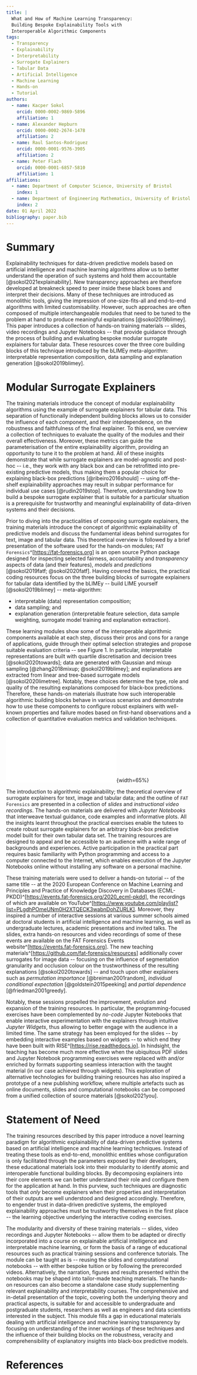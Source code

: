 ```yaml
---
title: |
  What and How of Machine Learning Transparency:
  Building Bespoke Explainability Tools with
  Interoperable Algorithmic Components
tags:
  - Transparency
  - Explainability
  - Interpretability
  - Surrogate Explainers
  - Tabular Data
  - Artificial Intelligence
  - Machine Learning
  - Hands-on
  - Tutorial
authors:
  - name: Kacper Sokol
    orcid: 0000-0002-9869-5896
    affiliation: 1
  - name: Alexander Hepburn
    orcid: 0000-0002-2674-1478
    affiliation: 2
  - name: Raul Santos-Rodriguez
    orcid: 0000-0001-9576-3905
    affiliation: 2
  - name: Peter Flach
    orcid: 0000-0001-6857-5810
    affiliation: 1
affiliations:
  - name: Department of Computer Science, University of Bristol
    index: 1
  - name: Department of Engineering Mathematics, University of Bristol
    index: 2
date: 01 April 2022
bibliography: paper.bib
---
```


# Summary #

Explainability techniques for data-driven predictive models based on
artificial intelligence and machine learning algorithms allow us to
better understand the operation of such systems and hold them
accountable [@sokol2021explainability].
New transparency approaches are therefore developed at breakneck speed
to peer inside these black boxes and interpret their decisions.
Many of these techniques are introduced as monolithic tools, giving the
impression of one-size-fits-all and end-to-end algorithms with limited
customisability.
However, such approaches are often composed of multiple interchangeable
modules that need to be tuned to the problem at hand to produce meaningful
explanations [@sokol2019blimey].
This paper introduces a collection of hands-on training materials --
slides, video recordings and Jupyter Notebooks -- that provide guidance
through the process of building and evaluating bespoke modular surrogate
explainers for tabular data.
These resources cover the three core building blocks of this technique
introduced by the bLIMEy meta-algorithm: interpretable representation
composition, data sampling and explanation generation [@sokol2019blimey].

# Modular Surrogate Explainers #

The training materials introduce the concept of modular explainability
algorithms using the example of surrogate explainers for tabular data.
This separation of functionally independent building blocks allows us to
consider the influence of each component, and their interdependence, on the
robustness and faithfulness of the final explainer.
To this end, we overview a collection of techniques to evaluate the quality
of the modules and their overall effectiveness.
Moreover, these metrics can guide the parameterisation of the entire
explainability algorithm, providing an opportunity to tune it to the problem
at hand.
All of these insights demonstrate that while surrogate explainers are
model-agnostic and post-hoc -- i.e., they work with any black box and
can be retrofitted into pre-existing predictive models, thus making them a
popular choice for explaining black-box predictions [@ribeiro2016should] --
using off-the-shelf explainability approaches may result in subpar
performance for individual use cases [@rudin2019stop].
Therefore, understanding how to build a bespoke surrogate explainer
that is suitable for a particular situation is a prerequisite for
trustworthy and meaningful explainability of data-driven systems
and their decisions.

Prior to diving into the practicalities of composing surrogate explainers,
the training materials introduce the concept of algorithmic explainability of
predictive models and discuss the fundamental ideas behind surrogates for text,
image and tabular data.
This theoretical overview is followed by a brief presentation of the software
used for the hands-on modules;
`FAT Forensics`^[https://fat-forensics.org] is an open source Python package
designed for inspecting selected fairness, accountability and *transparency*
aspects of data (and their features), *models* and *predictions*
[@sokol2019fatf; @sokol2020fatf].
Having covered the basics, the practical coding resources focus on the three
building blocks of surrogate explainers for tabular data identified by the
bLIMEy -- build LIME yourself [@sokol2019blimey] -- meta-algorithm:

* interpretable (data) representation composition;
* data sampling; and
* explanation generation (interpretable feature selection,
  data sample weighting, surrogate model training and explanation extraction).

These learning modules show some of the interoperable algorithmic components
available at each step, discuss their pros and cons for a range of applications,
guide through their optimal selection strategies and propose suitable
evaluation criteria -- see Figure 1.
In particular, interpretable representations are built with
quartile discretisation and decision trees [@sokol2020towards];
data are generated with Gaussian and mixup sampling
[@zhang2018mixup; @sokol2019blimey]; and
explanations are extracted from linear and tree-based
surrogate models [@sokol2020limetree].
Notably, these choices determine the type, role and quality of the
resulting explanations composed for black-box predictions.
Therefore, these hands-on materials illustrate how such interoperable
algorithmic building blocks behave in various scenarios and demonstrate
how to use these components to configure robust explainers with well-known
properties and failure modes based on first-hand observations and a
collection of quantitative evaluation metrics and validation techniques.

![Modularity of surrogate explainers, listing components specific to tabular data.](modular_surrogates.pdf){width=65%}

The introduction to algorithmic explainability; the theoretical overview of
surrogate explainers for text, image and tabular data; and the outline of
`FAT Forensics` are presented in a collection of *slides* and
*instructional video recordings*.
The hands-on materials are delivered with *Jupyter Notebooks* that interweave
textual guidance, code examples and informative plots.
All the insights learnt throughout the practical exercises enable the tutees to
create robust surrogate explainers for an arbitrary black-box predictive model
built for their own tabular data set.
The training resources are designed to appeal and be accessible to an audience
with a wide range of backgrounds and experiences.
Active participation in the practical part requires basic familiarity with
Python programming and access to a computer connected to the Internet, which
enables execution of the Jupyter Notebooks online without installing any
software on a personal machine.

These training materials were used to deliver a hands-on tutorial -- of
the same title -- at the 2020 European Conference on Machine Learning and
Principles and Practice of Knowledge Discovery in Databases
(ECML-PKDD)^[https://events.fat-forensics.org/2020_ecml-pkdd],
the recordings of which are available on
YouTube^[https://www.youtube.com/playlist?list=PLgdhPOmeUNm0H2XTQECK3wabnDohZURLK].
Moreover, they inspired a number of interactive sessions at various
summer schools aimed at doctoral students in artificial intelligence and
machine learning, as well as undergraduate lectures, academic
presentations and invited talks.
The slides, extra hands-on resources and video recordings of some of
these events are available on the FAT Forensics Events
website^[https://events.fat-forensics.org].
The new teaching materials^[https://github.com/fat-forensics/resources]
additionally cover surrogates for image data -- focusing on the influence of
segmentation granularity and occlusion colour on the trustworthiness of the
resulting explanations [@sokol2020towards] -- and touch upon other explainers
such as *permutation importance* [@breiman2001random],
*individual conditional expectation* [@goldstein2015peeking] and
*partial dependence* [@friedman2001greedy].

Notably, these sessions propelled the improvement, evolution and expansion of
the training resources.
In particular, the programming-focused exercises have been complemented by
*no-code* Jupyter Notebooks that enable interactive experimentation with
the explainers through intuitive *Jupyter Widgets*, thus allowing to better
engage with the audience in a limited time.
The same strategy has been employed for the slides -- by embedding interactive
examples based on widgets -- to which end they have been
built with RISE^[https://rise.readthedocs.io].
In hindsight, the teaching has become much more effective when the ubiquitous
PDF slides and Jupyter Notebook programming exercises were replaced with and/or
enriched by formats supporting seamless interaction with the taught material
(in our case achieved through widgets).
This exploration of alternative technologies for building training resources
has also inspired a prototype of a new publishing workflow, where multiple
artefacts such as online documents, slides and computational notebooks can be
composed from a unified collection of source materials [@sokol2021you].

# Statement of Need #

The training resources described by this paper introduce a novel learning
paradigm for algorithmic explainability of data-driven predictive systems
based on artificial intelligence and machine learning techniques.
Instead of treating these tools as end-to-end, monolithic entities whose
configuration is only facilitated through the parameters exposed by
their developers, these educational materials look into their modularity to
identify atomic and interoperable functional building blocks.
By decomposing explainers into their core elements we can better understand
their role and configure them for the application at hand.
In this purview, such techniques are diagnostic tools that *only* become
explainers when their properties and interpretation of their outputs
are well understood and designed accordingly.
Therefore, to engender trust in data-driven predictive systems, the employed
explainability approaches must be trustworthy themselves in
the first place -- the learning objective underlying the interactive
coding exercises.

The modularity and diversity of these training materials -- slides,
video recordings and Jupyter Notebooks -- allow them to be adapted or
directly incorporated into a course on explainable artificial intelligence
and interpretable machine learning, or form the basis of a range of
educational resources such as practical training sessions and conference
tutorials.
The module can be taught as is -- reusing the slides and computational
notebooks -- with either bespoke tuition or by following the prerecorded
videos.
Alternatively, the narration, figures and results presented within the
notebooks may be shaped into tailor-made teaching materials.
The hands-on resources can also become a standalone case study supplementing
relevant explainability and interpretability courses.
The comprehensive and in-detail presentation of the topic, covering both the
underlying theory and practical aspects, is suitable for and accessible to
undergraduate and postgraduate students, researchers as well as engineers and
data scientists interested in the subject.
This module fills a gap in educational materials dealing with
artificial intelligence and machine learning transparency by
focusing on understanding of the inner workings of these techniques and
the influence of their building blocks on the robustness, veracity and
comprehensibility of explanatory insights into black-box predictive models.

# References #
